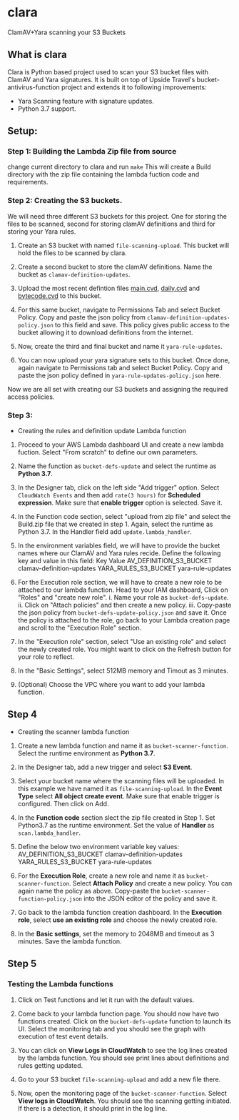 # clara
ClamAV+Yara scanning your S3 Buckets

## What is clara
Clara is Python based project used to scan your S3 bucket files with ClamAV and Yara signatures.
It is built on top of Upside Travel's bucket-antivirus-function project and extends it to following improvements:
* Yara Scanning feature with signature updates.
* Python 3.7 support.

## Setup:

### Step 1: Building the Lambda Zip file from source

change current directory to clara and run `make`
This will create a Build directory with the zip file containing the lambda fuction code and requirements. 

### Step 2: Creating the S3 buckets.

We will need three different S3 buckets for this project. One for storing the files to be scanned, second for storing clamAV definitions and third for storing your Yara rules. 

1. Create an S3 bucket with named ```file-scanning-upload```. This bucket will hold the files to be scanned by clara. 


2. Create  a second bucket to store the clamAV definitions. Name the bucket as ```clamav-definition-updates```.

3. Upload the most recent defintion files [main.cvd](http://database.clamav.net/main.cvd), [daily.cvd](http://database.clamav.net/daily.cvd) and [bytecode.cvd](http://database.clamav.net/bytecode.cvd) to this bucket. 

4. For this same bucket, navigate to Permissions Tab and select Bucket Policy. Copy and paste the json policy from ```clamav-definition-updates-policy.json``` to this field and save. This policy gives public access to the bucket allowing it to download definitions from the internet. 

5. Now, create the third and final bucket and name it ```yara-rule-updates```.

6. You can now upload your yara signature sets to this bucket. Once done, again navigate to Permissions tab and select Bucket Policy. Copy and paste the json policy defined in ```yara-rule-updates-policy.json``` here. 

Now we are all set with creating our S3 buckets and assigning the required access policies. 


### Step 3: 
* Creating the rules and definition update Lambda function

1. Proceed to your AWS Lambda dashboard UI and create a new lambda fuction. Select "From scratch" to define our own parameters. 

2. Name the function as ```bucket-defs-update``` and select the runtime as **Python 3.7**.

3. In the Designer tab, click on the left side "Add trigger" option. Select ```CloudWatch Events``` and then add ```rate(3 hours)``` for **Scheduled expression**. Make sure that **enable trigger** option is selected. Save it. 

4. In the Function code section, select "upload from zip file" and select the Build.zip file that we created in step 1. Again, select the runtime as Python 3.7. In the Handler field add ```update.lambda_handler```.

5. In the environment variables field, we will have to provide the bucket names where our ClamAV and Yara rules recide. Define the following key and value in this field: 
Key                             Value
AV_DEFINITION_S3_BUCKET         clamav-definition-updates
YARA_RULES_S3_BUCKET            yara-rule-updates

6. For the Execution role section, we will have to create a new role to be attached to our lambda function. Head to your IAM dashboard, Click on "Roles" and "create new role". 
    i. Name your role as ```bucket-defs-update```. 
    ii. Click on "Attach policies" and then create a new policy. 
    iii. Copy-paste the json policy from ```bucket-defs-update-policy.json``` and save it. Once the policy is attached to the role, go back to your Lambda creation page and scroll to the "Execution Role" section.

7. In the "Execution role" section, select "Use an existing role" and select the newly created role. You might want to click on the Refresh button for your role to reflect. 

8. In the "Basic Settings", select 512MB memory and Timout as 3 minutes. 

9. (Optional) Choose the VPC where you want to add your lambda function.


## Step 4
* Creating the scanner lambda function

1. Create a new lambda function and name it as ```bucket-scanner-function```. Select the runtime environment as **Python 3.7**.

2. In the Designer tab, add a new trigger and select **S3 Event**. 

3. Select your bucket name where the scanning files will be uploaded. In this example we have named it as ```file-scanning-upload```. In the **Event Type** select **All object create event**. Make sure that enable trigger is configured. Then click on Add. 

4. In the **Function code** section slect the zip file created in Step 1. Set Python3.7 as the runtime environment. Set the value of **Handler** as ```scan.lambda_handler```. 

5. Define the below two environment variable key values: 
AV_DEFINITION_S3_BUCKET     clamav-definition-updates
YARA_RULES_S3_BUCKET        yara-rule-updates

6. For the **Execution Role**, create a new role and name it as ```bucket-scanner-function```. Select **Attach Policy** and create a new policy. You can again name the policy as above. Copy-paste the ```bucket-scanner-function-policy.json``` into the JSON editor of the policy and save it. 

7. Go back to the lambda function creation dashboard. In the **Execution role**, select **use an existing role** and choose the newly created role. 

8. In the **Basic settings**, set the memory to 2048MB and timeout as 3 minutes. Save the lambda function. 

## Step 5

### Testing the Lambda functions

1. Click on Test functions and let it run with the default values. 

2. Come back to your lambda function page. You should now have two functions created. Click on the ```bucket-defs-update``` function to launch its UI. Select the monitoring tab and you should see the graph with execution of test event details. 

3. You can click on **View Logs in CloudWatch** to see the log lines created by the lambda function. You should see print lines about definitions and rules getting updated. 

2. Go to your S3 bucket ```file-scanning-upload``` and add a new file there. 

3. Now, open the monitoring page of the ```bucket-scanner-function```. Select **View logs in CloudWatch**. You should see the scanning getting initiated. If there is a detection, it should print in the log line. 

